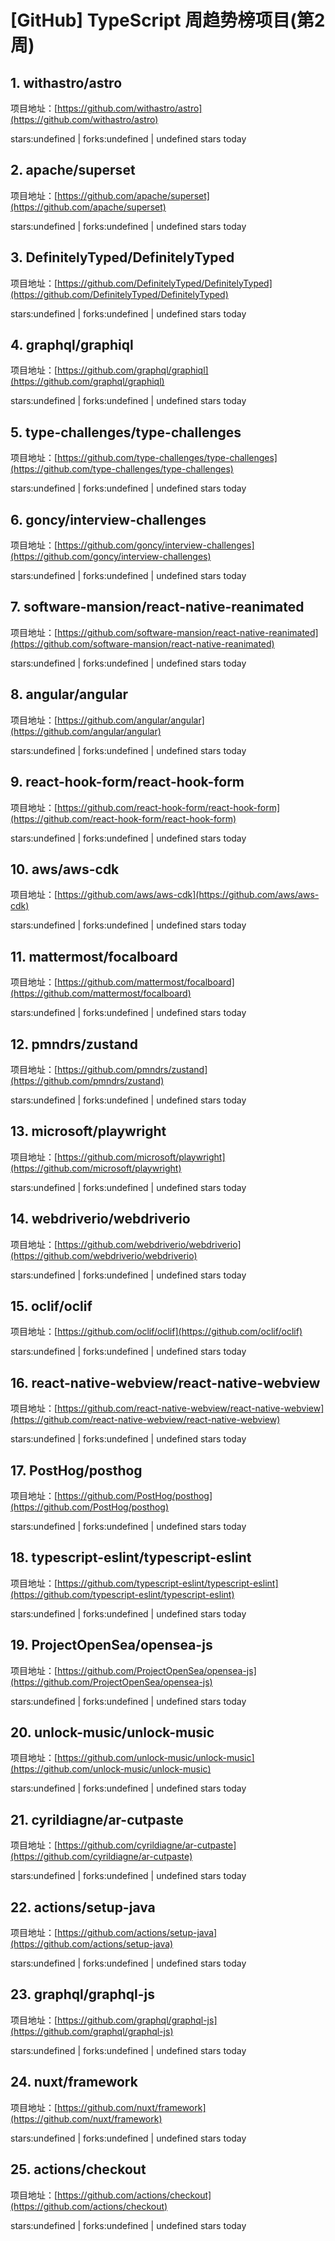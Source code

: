 # [GitHub] TypeScript 周趋势榜项目(第2周)

## 1. withastro/astro 

项目地址：[https://github.com/withastro/astro](https://github.com/withastro/astro)

stars:undefined | forks:undefined | undefined stars today 



## 2. apache/superset 

项目地址：[https://github.com/apache/superset](https://github.com/apache/superset)

stars:undefined | forks:undefined | undefined stars today 



## 3. DefinitelyTyped/DefinitelyTyped 

项目地址：[https://github.com/DefinitelyTyped/DefinitelyTyped](https://github.com/DefinitelyTyped/DefinitelyTyped)

stars:undefined | forks:undefined | undefined stars today 



## 4. graphql/graphiql 

项目地址：[https://github.com/graphql/graphiql](https://github.com/graphql/graphiql)

stars:undefined | forks:undefined | undefined stars today 



## 5. type-challenges/type-challenges 

项目地址：[https://github.com/type-challenges/type-challenges](https://github.com/type-challenges/type-challenges)

stars:undefined | forks:undefined | undefined stars today 



## 6. goncy/interview-challenges 

项目地址：[https://github.com/goncy/interview-challenges](https://github.com/goncy/interview-challenges)

stars:undefined | forks:undefined | undefined stars today 



## 7. software-mansion/react-native-reanimated 

项目地址：[https://github.com/software-mansion/react-native-reanimated](https://github.com/software-mansion/react-native-reanimated)

stars:undefined | forks:undefined | undefined stars today 



## 8. angular/angular 

项目地址：[https://github.com/angular/angular](https://github.com/angular/angular)

stars:undefined | forks:undefined | undefined stars today 



## 9. react-hook-form/react-hook-form 

项目地址：[https://github.com/react-hook-form/react-hook-form](https://github.com/react-hook-form/react-hook-form)

stars:undefined | forks:undefined | undefined stars today 



## 10. aws/aws-cdk 

项目地址：[https://github.com/aws/aws-cdk](https://github.com/aws/aws-cdk)

stars:undefined | forks:undefined | undefined stars today 



## 11. mattermost/focalboard 

项目地址：[https://github.com/mattermost/focalboard](https://github.com/mattermost/focalboard)

stars:undefined | forks:undefined | undefined stars today 



## 12. pmndrs/zustand 

项目地址：[https://github.com/pmndrs/zustand](https://github.com/pmndrs/zustand)

stars:undefined | forks:undefined | undefined stars today 



## 13. microsoft/playwright 

项目地址：[https://github.com/microsoft/playwright](https://github.com/microsoft/playwright)

stars:undefined | forks:undefined | undefined stars today 



## 14. webdriverio/webdriverio 

项目地址：[https://github.com/webdriverio/webdriverio](https://github.com/webdriverio/webdriverio)

stars:undefined | forks:undefined | undefined stars today 



## 15. oclif/oclif 

项目地址：[https://github.com/oclif/oclif](https://github.com/oclif/oclif)

stars:undefined | forks:undefined | undefined stars today 



## 16. react-native-webview/react-native-webview 

项目地址：[https://github.com/react-native-webview/react-native-webview](https://github.com/react-native-webview/react-native-webview)

stars:undefined | forks:undefined | undefined stars today 



## 17. PostHog/posthog 

项目地址：[https://github.com/PostHog/posthog](https://github.com/PostHog/posthog)

stars:undefined | forks:undefined | undefined stars today 



## 18. typescript-eslint/typescript-eslint 

项目地址：[https://github.com/typescript-eslint/typescript-eslint](https://github.com/typescript-eslint/typescript-eslint)

stars:undefined | forks:undefined | undefined stars today 



## 19. ProjectOpenSea/opensea-js 

项目地址：[https://github.com/ProjectOpenSea/opensea-js](https://github.com/ProjectOpenSea/opensea-js)

stars:undefined | forks:undefined | undefined stars today 



## 20. unlock-music/unlock-music 

项目地址：[https://github.com/unlock-music/unlock-music](https://github.com/unlock-music/unlock-music)

stars:undefined | forks:undefined | undefined stars today 



## 21. cyrildiagne/ar-cutpaste 

项目地址：[https://github.com/cyrildiagne/ar-cutpaste](https://github.com/cyrildiagne/ar-cutpaste)

stars:undefined | forks:undefined | undefined stars today 



## 22. actions/setup-java 

项目地址：[https://github.com/actions/setup-java](https://github.com/actions/setup-java)

stars:undefined | forks:undefined | undefined stars today 



## 23. graphql/graphql-js 

项目地址：[https://github.com/graphql/graphql-js](https://github.com/graphql/graphql-js)

stars:undefined | forks:undefined | undefined stars today 



## 24. nuxt/framework 

项目地址：[https://github.com/nuxt/framework](https://github.com/nuxt/framework)

stars:undefined | forks:undefined | undefined stars today 



## 25. actions/checkout 

项目地址：[https://github.com/actions/checkout](https://github.com/actions/checkout)

stars:undefined | forks:undefined | undefined stars today 



